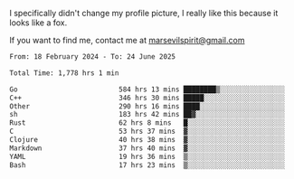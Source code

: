 I specifically didn't change my profile picture, I really like this because it looks like a fox.

If you want to find me, contact me at marsevilspirit@gmail.com

<!--START_SECTION:waka-->

```txt
From: 18 February 2024 - To: 24 June 2025

Total Time: 1,778 hrs 1 min

Go                         584 hrs 13 mins ████████▒░░░░░░░░░░░░░░░░   32.86 %
C++                        346 hrs 30 mins █████░░░░░░░░░░░░░░░░░░░░   19.49 %
Other                      290 hrs 16 mins ████░░░░░░░░░░░░░░░░░░░░░   16.33 %
sh                         183 hrs 42 mins ██▓░░░░░░░░░░░░░░░░░░░░░░   10.33 %
Rust                       62 hrs 8 mins   █░░░░░░░░░░░░░░░░░░░░░░░░   03.50 %
C                          53 hrs 37 mins  ▓░░░░░░░░░░░░░░░░░░░░░░░░   03.02 %
Clojure                    40 hrs 38 mins  ▓░░░░░░░░░░░░░░░░░░░░░░░░   02.29 %
Markdown                   37 hrs 40 mins  ▓░░░░░░░░░░░░░░░░░░░░░░░░   02.12 %
YAML                       19 hrs 36 mins  ▒░░░░░░░░░░░░░░░░░░░░░░░░   01.10 %
Bash                       17 hrs 23 mins  ▒░░░░░░░░░░░░░░░░░░░░░░░░   00.98 %
```

<!--END_SECTION:waka-->
